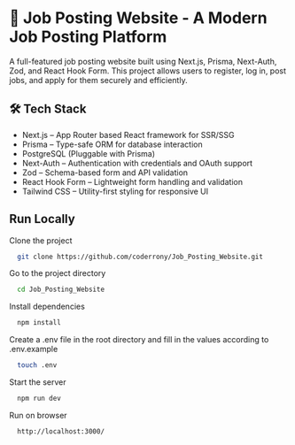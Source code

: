 # 🚀 Job Posting Website - A Modern Job Posting Platform
A full-featured job posting website built using Next.js, Prisma, Next-Auth, Zod, and React Hook Form. This project allows users to register, log in, post jobs, and apply for them securely and efficiently.

## 🛠 Tech Stack
- Next.js – App Router based React framework for SSR/SSG
- Prisma – Type-safe ORM for database interaction
- PostgreSQL  (Pluggable with Prisma)
- Next-Auth – Authentication with credentials and OAuth support
- Zod – Schema-based form and API validation
- React Hook Form – Lightweight form handling and validation
- Tailwind CSS – Utility-first styling for responsive UI


## Run Locally
Clone the project

```bash
  git clone https://github.com/coderrony/Job_Posting_Website.git
```

Go to the project directory

```bash
  cd Job_Posting_Website
```

Install dependencies

```bash
  npm install
```
Create a .env file in the root directory and fill in the values according to .env.example

```bash
  touch .env
```

Start the server

```bash
  npm run dev
```

Run on browser

```bash
  http://localhost:3000/
```



